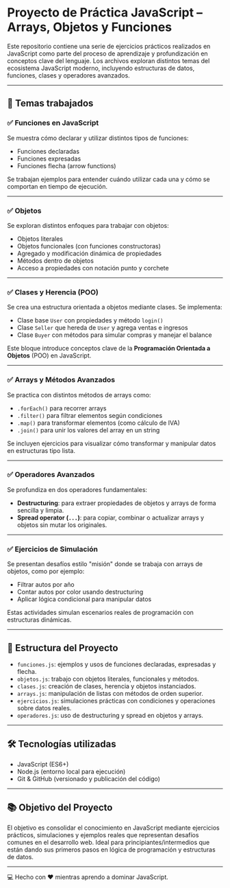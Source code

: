# Proyecto de Práctica JavaScript – Arrays, Objetos y Funciones

Este repositorio contiene una serie de ejercicios prácticos realizados en JavaScript como parte del proceso de aprendizaje y profundización en conceptos clave del lenguaje. Los archivos exploran distintos temas del ecosistema JavaScript moderno, incluyendo estructuras de datos, funciones, clases y operadores avanzados.

---

## 🧠 Temas trabajados

### ✅ Funciones en JavaScript
Se muestra cómo declarar y utilizar distintos tipos de funciones:
- Funciones declaradas
- Funciones expresadas
- Funciones flecha (arrow functions)

Se trabajan ejemplos para entender cuándo utilizar cada una y cómo se comportan en tiempo de ejecución.

---

### ✅ Objetos
Se exploran distintos enfoques para trabajar con objetos:
- Objetos literales
- Objetos funcionales (con funciones constructoras)
- Agregado y modificación dinámica de propiedades
- Métodos dentro de objetos
- Acceso a propiedades con notación punto y corchete

---

### ✅ Clases y Herencia (POO)
Se crea una estructura orientada a objetos mediante clases. Se implementa:
- Clase base `User` con propiedades y método `login()`
- Clase `Seller` que hereda de `User` y agrega ventas e ingresos
- Clase `Buyer` con métodos para simular compras y manejar el balance

Este bloque introduce conceptos clave de la **Programación Orientada a Objetos** (POO) en JavaScript.

---

### ✅ Arrays y Métodos Avanzados
Se practica con distintos métodos de arrays como:
- `.forEach()` para recorrer arrays
- `.filter()` para filtrar elementos según condiciones
- `.map()` para transformar elementos (como cálculo de IVA)
- `.join()` para unir los valores del array en un string

Se incluyen ejercicios para visualizar cómo transformar y manipular datos en estructuras tipo lista.

---

### ✅ Operadores Avanzados
Se profundiza en dos operadores fundamentales:
- **Destructuring**: para extraer propiedades de objetos y arrays de forma sencilla y limpia.
- **Spread operator (`...`)**: para copiar, combinar o actualizar arrays y objetos sin mutar los originales.

---

### ✅ Ejercicios de Simulación
Se presentan desafíos estilo "misión" donde se trabaja con arrays de objetos, como por ejemplo:
- Filtrar autos por año
- Contar autos por color usando destructuring
- Aplicar lógica condicional para manipular datos

Estas actividades simulan escenarios reales de programación con estructuras dinámicas.

---

## 📁 Estructura del Proyecto

- `funciones.js`: ejemplos y usos de funciones declaradas, expresadas y flecha.
- `objetos.js`: trabajo con objetos literales, funcionales y métodos.
- `clases.js`: creación de clases, herencia y objetos instanciados.
- `arrays.js`: manipulación de listas con métodos de orden superior.
- `ejercicios.js`: simulaciones prácticas con condiciones y operaciones sobre datos reales.
- `operadores.js`: uso de destructuring y spread en objetos y arrays.

---

## 🛠️ Tecnologías utilizadas

- JavaScript (ES6+)
- Node.js (entorno local para ejecución)
- Git & GitHub (versionado y publicación del código)

---

## 📚 Objetivo del Proyecto

El objetivo es consolidar el conocimiento en JavaScript mediante ejercicios prácticos, simulaciones y ejemplos reales que representan desafíos comunes en el desarrollo web. Ideal para principiantes/intermedios que están dando sus primeros pasos en lógica de programación y estructuras de datos.

---

💻 Hecho con ❤️ mientras aprendo a dominar JavaScript.
